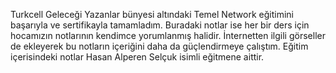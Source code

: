 Turkcell Geleceği Yazanlar bünyesi altındaki Temel Network eğitimini başarıyla ve sertifikayla tamamladım. Buradaki notlar ise her bir ders için hocamızın notlarının kendimce yorumlanmış halidir. İnternetten ilgili görseller de ekleyerek bu notların içeriğini daha da güçlendirmeye çalıştım. Eğitim içerisindeki notlar Hasan Alperen Selçuk isimli eğitmene aittir. 
